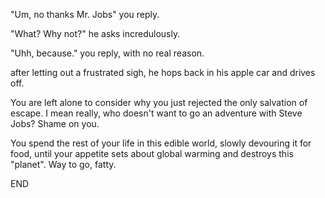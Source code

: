 "Um, no thanks Mr. Jobs" you reply.

"What? Why not?" he asks incredulously.

"Uhh, because." you reply, with no real reason.

after letting out a frustrated sigh, he hops back in his apple car and drives off.


You are left alone to consider why you just rejected the only salvation of escape. I mean really,
who doesn't want to go an adventure with Steve Jobs? Shame on you.

You spend the rest of your life in this edible world, slowly devouring it for food, until your appetite
sets about global warming and destroys this "planet". Way to go, fatty.

END
